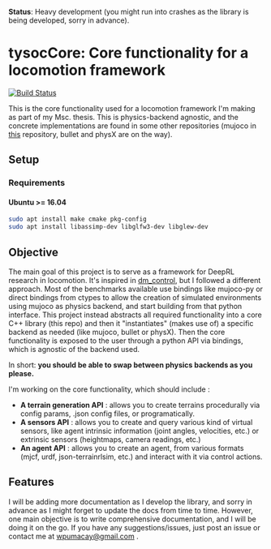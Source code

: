 **Status**: Heavy development (you might run into crashes as the library is being developed, sorry in advance).

# tysocCore: Core functionality for a locomotion framework

<!-- Travis CI -->
[![Build Status](https://travis-ci.com/wpumacay/tysoc.svg?branch=master)](https://travis-ci.com/wpumacay/tysoc)

This is the core functionality used for a locomotion framework I'm making
as part of my Msc. thesis. This is physics-backend agnostic, and the concrete
implementations are found in some other repositories (mujoco in [this](https://github.com/wpumacay/tysocMjc)
repository, bullet and physX are on the way).

## Setup

### Requirements

#### Ubuntu >= 16.04

```bash
sudo apt install make cmake pkg-config
sudo apt install libassimp-dev libglfw3-dev libglew-dev
```

## Objective

The main goal of this project is to serve as a framework for DeepRL research in 
locomotion. It's inspired in [dm_control](https://github.com/deepmind/dm_control), but 
I followed a different approach. Most of the benchmarks available use bindings like 
mujoco-py or direct bindings from ctypes to allow the creation of simulated environments using 
mujoco as physics backend, and start building from that python interface. This project instead
abstracts all required functionality into a core C++ library (this repo) and then it "instantiates"
(makes use of) a specific backend as needed (like mujoco, bullet or physX). Then the core
functionality is exposed to the user through a python API via bindings, which is agnostic of the
backend used.

In short: **you should be able to swap between physics backends as you please.**

I'm working on the core functionality, which should include :

* **A terrain generation API** : allows you to create terrains procedurally via config params, .json config files, or programatically.
* **A sensors API** : allows you to create and query various kind of virtual sensors, like agent intrinsic information (joint angles, velocities, etc.) or extrinsic sensors (heightmaps, camera readings, etc.)
* **An agent API** : allows you to create an agent, from various formats (mjcf, urdf, json-terrainrlsim, etc.) and interact with it via control actions.

## Features

I will be adding more documentation as I develop the library, and sorry in advance as 
I might forget to update the docs from time to time. However, one main objective is 
to write comprehensive documentation, and I will be doing it on the go. If you have any 
suggestions/issues, just post an issue or contact me at wpumacay@gmail.com .
